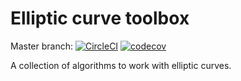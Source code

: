 # Elliptic curve toolbox

Master branch: [![CircleCI](https://circleci.com/gh/nucypher/DarkCurves.jl/tree/master.svg?style=svg)](https://circleci.com/gh/nucypher/DarkCurves.jl/tree/master) [![codecov](https://codecov.io/gh/nucypher/DarkCurves.jl/branch/master/graph/badge.svg)](https://codecov.io/gh/nucypher/DarkCurves.jl)

A collection of algorithms to work with elliptic curves.
